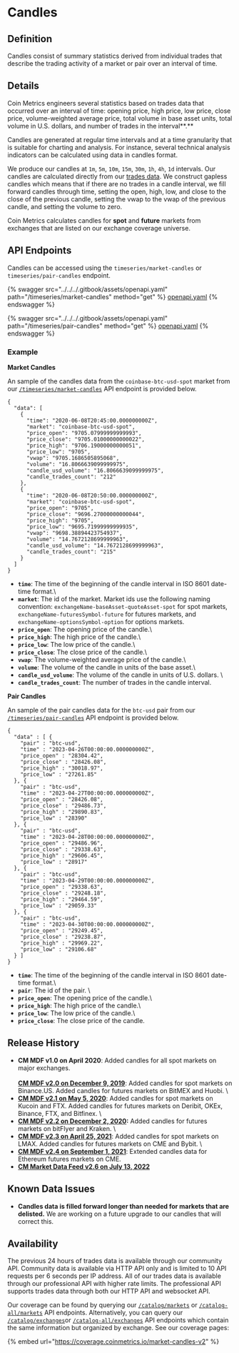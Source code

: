# Candles

## **Definition**

Candles consist of summary statistics derived from individual trades that describe the trading activity of a market or pair over an interval of time.

## **Details**

Coin Metrics engineers several statistics based on trades data that occurred over an interval of time: opening price, high price, low price, close price, volume-weighted average price, total volume in base asset units, total volume in U.S. dollars, and number of trades in the interval\*\*.\*\*

Candles are generated at regular time intervals and at a time granularity that is suitable for charting and analysis. For instance, several technical analysis indicators can be calculated using data in candles format.

We produce our candles at `1m`, `5m`, `10m`, `15m`, `30m`, `1h`, `4h`, `1d` intervals. Our candles are calculated directly from our [trades data](https://docs.coinmetrics.io/market-data/market-trades). We construct gapless candles which means that if there are no trades in a candle interval, we fill forward candles through time, setting the open, high, low, and close to the close of the previous candle, setting the vwap to the vwap of the previous candle, and setting the volume to zero.

Coin Metrics calculates candles for **spot** and **future** markets from exchanges that are listed on our exchange coverage universe.

## API Endpoints

Candles can be accessed using the `timeseries/market-candles` or `timeseries/pair-candles` endpoint.

{% swagger src="../../../.gitbook/assets/openapi.yaml" path="/timeseries/market-candles" method="get" %}
[openapi.yaml](../../../.gitbook/assets/openapi.yaml)
{% endswagger %}

{% swagger src="../../../.gitbook/assets/openapi.yaml" path="/timeseries/pair-candles" method="get" %}
[openapi.yaml](../../../.gitbook/assets/openapi.yaml)
{% endswagger %}

### Example

**Market Candles**

An sample of the candles data from the `coinbase-btc-usd-spot` market from our [`/timeseries/market-candles`](https://docs.coinmetrics.io/api/v4/#operation/getTimeseriesMarketCandles) API endpoint is provided below.

```
{
  "data": [
    {
      "time": "2020-06-08T20:45:00.000000000Z",
      "market": "coinbase-btc-usd-spot",
      "price_open": "9705.07999999999993",
      "price_close": "9705.01000000000022",
      "price_high": "9706.19000000000051",
      "price_low": "9705",
      "vwap": "9705.1686505895068",
      "volume": "16.8066639099999975",
      "candle_usd_volume": "16.8066639099999975",
      "candle_trades_count": "212"
    },
    {
      "time": "2020-06-08T20:50:00.000000000Z",
      "market": "coinbase-btc-usd-spot",
      "price_open": "9705",
      "price_close": "9696.27000000000044",
      "price_high": "9705",
      "price_low": "9695.71999999999935",
      "vwap": "9698.38894423754937",
      "volume": "14.7672128699999963",
      "candle_usd_volume": "14.7672128699999963",
      "candle_trades_count": "215"
    }
  ]
}
```

* **`time`**: The time of the beginning of the candle interval in ISO 8601 date-time format.\\
* **`market`**: The id of the market. Market ids use the following naming convention: `exchangeName-baseAsset-quoteAsset-spot` for spot markets, `exchangeName-futuresSymbol-future` for futures markets, and `exchangeName-optionsSymbol-option` for options markets.
* **`price_open`**: The opening price of the candle.\\
* **`price_high`**: The high price of the candle.\\
* **`price_low`**: The low price of the candle.\\
* **`price_close`**: The close price of the candle.\\
* **`vwap`**: The volume-weighted average price of the candle.\\
* **`volume`**: The volume of the candle in units of the base asset.\\
* **`candle_usd_volume`**: The volume of the candle in units of U.S. dollars. \\
* **`candle_trades_count`**: The number of trades in the candle interval.

**Pair Candles**

An sample of the pair candles data for the `btc-usd` pair from our [`/timeseries/pair-candles`](https://docs.coinmetrics.io/api/v4/#tag/Timeseries/operation/getTimeseriesPairCandles) API endpoint is provided below.

```
{
  "data" : [ {
    "pair" : "btc-usd",
    "time" : "2023-04-26T00:00:00.000000000Z",
    "price_open" : "28304.42",
    "price_close" : "28426.08",
    "price_high" : "30018.97",
    "price_low" : "27261.85"
  }, {
    "pair" : "btc-usd",
    "time" : "2023-04-27T00:00:00.000000000Z",
    "price_open" : "28426.08",
    "price_close" : "29486.73",
    "price_high" : "29890.83",
    "price_low" : "28390"
  }, {
    "pair" : "btc-usd",
    "time" : "2023-04-28T00:00:00.000000000Z",
    "price_open" : "29486.96",
    "price_close" : "29338.63",
    "price_high" : "29606.45",
    "price_low" : "28917"
  }, {
    "pair" : "btc-usd",
    "time" : "2023-04-29T00:00:00.000000000Z",
    "price_open" : "29338.63",
    "price_close" : "29248.18",
    "price_high" : "29464.59",
    "price_low" : "29059.33"
  }, {
    "pair" : "btc-usd",
    "time" : "2023-04-30T00:00:00.000000000Z",
    "price_open" : "29249.45",
    "price_close" : "29238.87",
    "price_high" : "29969.22",
    "price_low" : "29106.68"
  } ]
}
```

* **`time`**: The time of the beginning of the candle interval in ISO 8601 date-time format.\\
* **`pair`**: The id of the pair. \\
* **`price_open`**: The opening price of the candle.\\
* **`price_high`**: The high price of the candle.\\
* **`price_low`**: The low price of the candle.\\
* **`price_close`**: The close price of the candle.

## **Release History**

* **CM MDF v1.0 on April 2020**: Added candles for all spot markets on major exchanges.\
  \
  [**CM MDF v2.0 on December 9, 2019**](https://coinmetrics.io/release-of-cm-market-data-feed-version-2-0/): Added candles for spot markets on Binance.US. Added candles for futures markets on BitMEX and Huobi. \\
* [**CM MDF v2.1 on May 5, 2020**](https://coinmetrics.io/market-data-feed-v2-1-release-notes/): Added candles for spot markets on Kucoin and FTX. Added candles for futures markets on Deribit, OKEx, Binance, FTX, and Bitfinex. \\
* [**CM MDF v2.2 on December 2, 2020**](https://coinmetrics.io/cm-market-data-feed-futures-data-expansion/)**:** Added candles for futures markets on bitFlyer and Kraken. \\
* [**CM MDF v2.3 on April 25, 2021**](https://coinmetrics.io/cm-market-data-feed-v2-3-release-notes/): Added candles for spot markets on LMAX. Added candles for futures markets on CME and Bybit. \\
* [**CM MDF v2.4 on September 1, 2021**](https://coinmetrics.io/cm-market-data-feed-v2-4-release-notes/): Extended candles data for Ethereum futures markets on CME.
* [**CM Market Data Feed v2.6 on July 13, 2022**](https://coinmetrics.io/cm-market-data-feed-v2-6-release-notes/)

## **Known Data Issues**

* **Candles data is filled forward longer than needed for markets that are delisted.** We are working on a future upgrade to our candles that will correct this.

## **Availability**

The previous 24 hours of trades data is available through our community API. Community data is available via HTTP API only and is limited to 10 API requests per 6 seconds per IP address. All of our trades data is available through our professional API with higher rate limits. The professional API supports trades data through both our HTTP API and websocket API.

Our coverage can be found by querying our [`/catalog/markets`](https://docs.coinmetrics.io/api/v4#operation/getCatalogMarkets) or [`/catalog-all/markets`](https://docs.coinmetrics.io/api/v4#operation/getCatalogAllMarkets) API endpoints. Alternatively, you can query our [`/catalog/exchanges`](https://docs.coinmetrics.io/api/v4#operation/getCatalogExchanges)or [`/catalog-all/exchanges`](https://docs.coinmetrics.io/api/v4#operation/getCatalogAllExchanges) API endpoints which contain the same information but organized by exchange. See our coverage pages:

{% embed url="https://coverage.coinmetrics.io/market-candles-v2" %}

